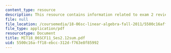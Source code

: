```yaml
---
content_type: resource
description: This resource contains information related to exam 2 review.
file: null
file_location: /coursemedia/18-06sc-linear-algebra-fall-2011/5500c16aff18ebcc312df763e8f85992_MIT18_06SCF11_Ses2.12sum.pdf
file_type: application/pdf
resourcetype: Document
title: MIT18_06SCF11_Ses2.12sum.pdf
uid: 5500c16a-ff18-ebcc-312d-f763e8f85992
---
```

